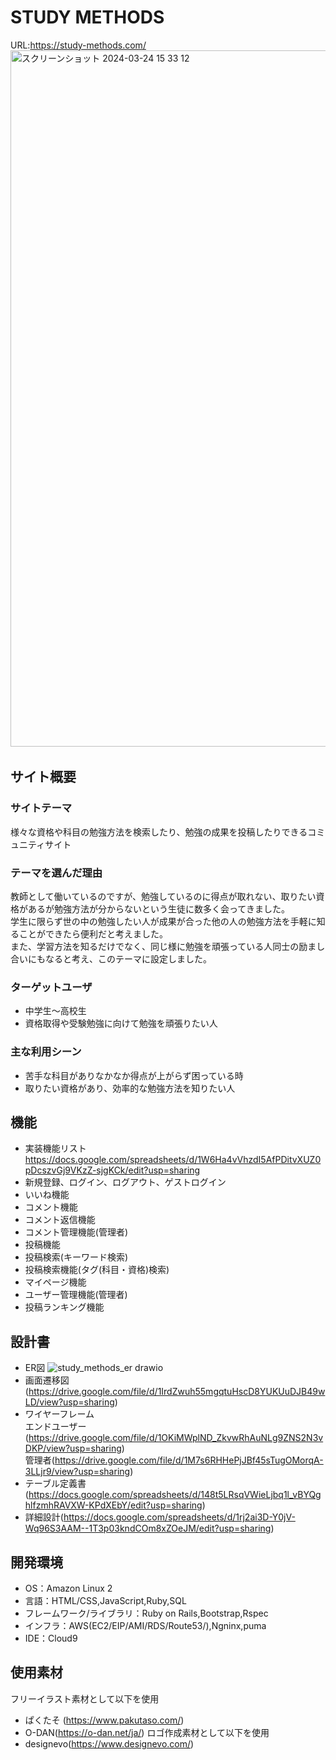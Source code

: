 # STUDY METHODS
URL:https://study-methods.com/
<img width="1114" alt="スクリーンショット 2024-03-24 15 33 12" src="https://github.com/tomosawako/study-methods/assets/145893964/b07c26ca-fdf5-4a4a-b137-588d9610c97f" width="100">
​
## サイト概要
### サイトテーマ
様々な資格や科目の勉強方法を検索したり、勉強の成果を投稿したりできるコミュニティサイト
​
### テーマを選んだ理由
教師として働いているのですが、勉強しているのに得点が取れない、取りたい資格があるが勉強方法が分からないという生徒に数多く会ってきました。<br>
学生に限らず世の中の勉強したい人が成果が合った他の人の勉強方法を手軽に知ることができたら便利だと考えました。<br>
また、学習方法を知るだけでなく、同じ様に勉強を頑張っている人同士の励まし合いにもなると考え、このテーマに設定しました。
​
### ターゲットユーザ
- 中学生〜高校生
- 資格取得や受験勉強に向けて勉強を頑張りたい人
​
### 主な利用シーン
- 苦手な科目がありなかなか得点が上がらず困っている時
- 取りたい資格があり、効率的な勉強方法を知りたい人
​
## 機能
-  実装機能リスト
https://docs.google.com/spreadsheets/d/1W6Ha4vVhzdI5AfPDitvXUZ0pDcszvGj9VKzZ-sjgKCk/edit?usp=sharing
- 新規登録、ログイン、ログアウト、ゲストログイン
- いいね機能
- コメント機能
- コメント返信機能
- コメント管理機能(管理者)
- 投稿機能
- 投稿検索(キーワード検索)
- 投稿検索機能(タグ(科目・資格)検索)
- マイページ機能
- ユーザー管理機能(管理者)
- 投稿ランキング機能

## 設計書
- ER図
![study_methods_er drawio](https://github.com/tomosawako/study-methods/assets/145893964/631abb2b-358f-4d2e-aadb-5fc9aaa96d63)
- 画面遷移図(https://drive.google.com/file/d/1IrdZwuh55mgqtuHscD8YUKUuDJB49wLD/view?usp=sharing)
- ワイヤーフレーム<br>
エンドユーザー(https://drive.google.com/file/d/1OKiMWplND_ZkvwRhAuNLg9ZNS2N3vDKP/view?usp=sharing)<br>
管理者(https://drive.google.com/file/d/1M7s6RHHePjJBf45sTugOMorqA-3LLjr9/view?usp=sharing)
- テーブル定義書(https://docs.google.com/spreadsheets/d/148t5LRsqVWieLjbq1l_vBYQghlfzmhRAVXW-KPdXEbY/edit?usp=sharing)
- 詳細設計(https://docs.google.com/spreadsheets/d/1rj2ai3D-Y0jV-Wq96S3AAM--1T3p03kndCOm8xZOeJM/edit?usp=sharing)

## 開発環境
- OS：Amazon Linux 2
- 言語：HTML/CSS,JavaScript,Ruby,SQL
- フレームワーク/ライブラリ：Ruby on Rails,Bootstrap,Rspec
- インフラ：AWS(EC2/EIP/AMI/RDS/Route53/),Ngninx,puma
- IDE：Cloud9
​
## 使用素材
フリーイラスト素材として以下を使用
- ぱくたそ (https://www.pakutaso.com/)
- O-DAN(https://o-dan.net/ja/)
ロゴ作成素材として以下を使用
- designevo(https://www.designevo.com/)